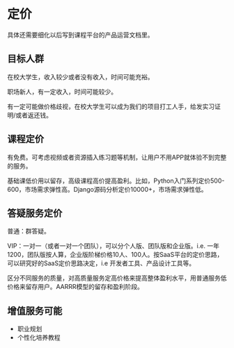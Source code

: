 # 定价

具体还需要细化以后写到课程平台的产品运营文档里。

## 目标人群

在校大学生，收入较少或者没有收入，时间可能充裕。

职场新人，有一定收入，时间可能较少。

有一定可能做价格歧视，在校大学生可以成为我们的项目打工人手，给发实习证明/或者返还钱。

## 课程定价

有免费。可考虑视频或者资源插入练习题等机制，让用户不用APP就体验不到完整的服务。

基础课低价用以留存，高级课程高价提高盈利。比如，Python入门系列定价500-600，市场需求弹性高。Django源码分析定价10000+，市场需求弹性低。

## 答疑服务定价

普通：群答疑。

VIP：一对一（或者一对一个团队），可以分个人版、团队版和企业版。i.e. 一年1200，团队版按人算，企业版阶梯价格10人、100人。按SaaS平台的定价思路，可以研究好的SaaS定价思路决定，i.e 开发者工具、产品设计工具等。

区分不同服务的质量，对高质量服务定高价格来提高整体盈利水平，用普通服务低价格来留存用户。AARRR模型的留存和盈利阶段。

## 增值服务可能

- 职业规划
- 个性化培养教程
